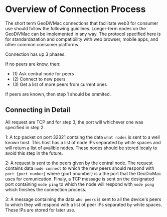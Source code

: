 # Overview of Connection Process

The short term GeoDiVMac connections that facilitate web3 for consumer use should follow the following guidlines. Longer-term nodes on the GeoDiVMac can be implemented in any way. The protocol specified here is for standardazation and compatibility with web browser, mobile apps, and other common consumer platforms.

Connection has up 3 phases.

If no peers are know, then:
- (1) Ask central node for peers
- (2) Connect to new peers
- (3) Get a list of more peers from current ones

If peers are known, then step 1 should be ommited.

## Connecting in Detail

All request are TCP and for step 3, the port will whichever one was specified in step 2.

1: A tcp packet on port 32321 containg the data `what nodes` is sent to a well known host. This host has a list of node IPs separated by white spaces and will return a list of avalible nodes. These nodes should be stored localy to avoid this step in the future.

2: A request is sent to the peers given by the central node. The request contains data `node connect` to which the new peers should respond with `port {port number}` where {port nnumber} is a the port that the GeoDivMac uses for comunication. Finaly, a TCP message is sent on the designated port containing `node ping` to which the node will respond with `node pong` which finishes the connection process.

3: A message containing the data `who peers` is sent to all the device's peers to which they will respond with a list of peer IPs separated by white spaces. These IPs are stored for later use.

